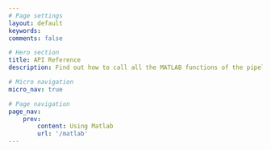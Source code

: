 ```yaml
---
# Page settings
layout: default
keywords:
comments: false

# Hero section
title: API Reference
description: Find out how to call all the MATLAB functions of the pipeline.

# Micro navigation
micro_nav: true

# Page navigation
page_nav:
    prev:
        content: Using Matlab
        url: '/matlab'
---
```


